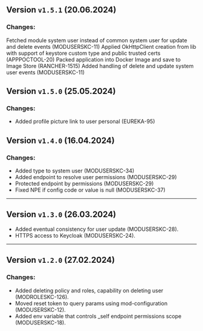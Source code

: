 ## Version `v1.5.1` (20.06.2024)
### Changes:
Fetched module system user instead of common system user for update and delete events (MODUSERSKC-11)
Applied OkHttpClient creation from lib with support of keystore custom type and public trusted certs (APPPOCTOOL-20)
Packed application into Docker Image and save to Image Store (RANCHER-1515)
Added handling of delete and update system user events (MODUSERSKC-11)

## Version `v1.5.0` (25.05.2024)
### Changes:
* Added profile picture link to user personal (EUREKA-95)

## Version `v1.4.0` (16.04.2024)
### Changes:
* Added type to system user (MODUSERSKC-34)
* Added endpoint to resolve user permissions (MODUSERSKC-29)
* Protected endpoint by permissions (MODUSERSKC-29)
* Fixed NPE if config code or value is null (MODUSERSKC-37)

---
## Version `v1.3.0` (26.03.2024)
* Added eventual consistency for user update (MODUSERSKC-28).
* HTTPS access to Keycloak (MODUSERSKC-24).

---
## Version `v1.2.0` (27.02.2024)
### Changes:
* Added deleting policy and roles, capability on deleting user (MODROLESKC-126).
* Moved reset token to query params using mod-configuration (MODUSERSKC-12).
* Added env variable that controls _self endpoint permissions scope (MODUSERSKC-18).
